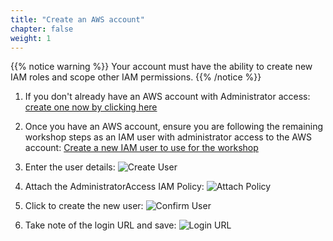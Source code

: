 ```yaml
---
title: "Create an AWS account"
chapter: false
weight: 1
---
```


{{% notice warning %}}
Your account must have the ability to create new IAM roles and scope other IAM permissions.
{{% /notice %}}

1. If you don't already have an AWS account with Administrator access: [create
one now by clicking here](https://aws.amazon.com/getting-started/)

1. Once you have an AWS account, ensure you are following the remaining workshop steps
as an IAM user with administrator access to the AWS account:
[Create a new IAM user to use for the workshop](https://console.aws.amazon.com/iam/home?#/users$new)

1. Enter the user details:
![Create User](/images/aws/iam-1-create-user.png)

1. Attach the AdministratorAccess IAM Policy:
![Attach Policy](/images/aws/iam-2-attach-policy.png)

1. Click to create the new user:
![Confirm User](/images/aws/iam-3-create-user.png)

1. Take note of the login URL and save:
![Login URL](/images/aws/iam-4-save-url.png)
